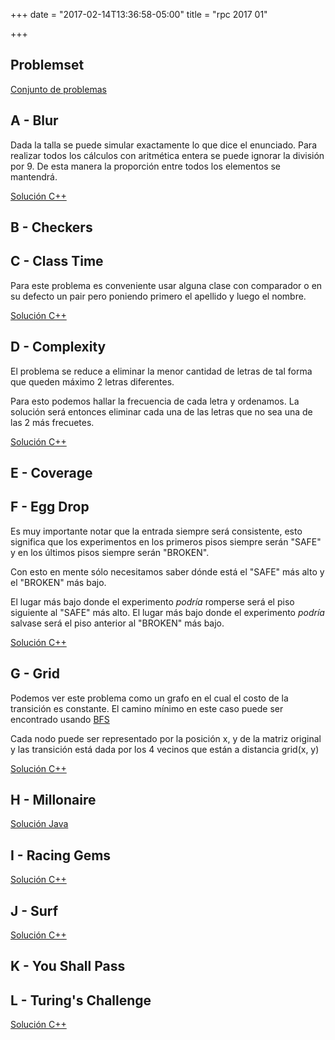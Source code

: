 +++
date = "2017-02-14T13:36:58-05:00"
title = "rpc 2017 01"

+++

## Problemset

[Conjunto de problemas](https://github.com/pin3da/Programming-contest/blob/master/solved/Others/RPC-2017-01/problems.pdf)

## A - Blur

Dada la talla se puede simular exactamente lo que dice el enunciado.
Para realizar todos los cálculos con aritmética entera se puede
ignorar la división por 9. De esta manera la proporción entre todos
los elementos se mantendrá.

[Solución C++](https://github.com/pin3da/Programming-contest/blob/master/solved/Others/RPC-2017-01/A.cc)

## B - Checkers

## C - Class Time

Para este problema es conveniente usar alguna clase con comparador o en su defecto
un pair pero poniendo primero el apellido y luego el nombre.

[Solución C++](https://github.com/pin3da/Programming-contest/blob/master/solved/Others/RPC-2017-01/C.cc)

## D - Complexity

El problema se reduce a eliminar la menor cantidad de letras de tal forma que
queden máximo 2 letras diferentes.

Para esto podemos hallar la frecuencia de cada letra y ordenamos. La solución
será entonces eliminar cada una de las letras que no sea una de las 2 más frecuetes.

[Solución C++](https://github.com/pin3da/Programming-contest/blob/master/solved/Others/RPC-2017-01/D.cc)

## E - Coverage


## F - Egg Drop

Es muy importante notar que la entrada siempre será consistente, esto significa que los experimentos
en los primeros pisos siempre serán "SAFE" y en los últimos pisos siempre serán "BROKEN".

Con esto en mente sólo necesitamos saber dónde está el "SAFE" más alto y el "BROKEN" más bajo.

El lugar más bajo donde el experimento *podría* romperse será el piso siguiente al "SAFE" más alto.
El lugar más bajo donde el experimento *podría* salvase será el piso anterior al "BROKEN" más bajo.

[Solución C++](https://github.com/pin3da/Programming-contest/blob/master/solved/Others/RPC-2017-01/F.cc)

## G - Grid

Podemos ver este problema como un grafo en el cual el costo de la transición es constante. El camino
mínimo en este caso puede ser encontrado usando [BFS](https://en.wikipedia.org/wiki/Breadth-first_search)

Cada nodo puede ser representado por la posición x, y de la matriz original y las transición está dada
por los 4 vecinos que están a distancia grid(x, y)

[Solución C++](https://github.com/pin3da/Programming-contest/blob/master/solved/Others/RPC-2017-01/G.cc)

## H - Millonaire
[Solución Java](https://github.com/madxmad/utp-deprecared/blob/master/RPC-2017-01/millionaire.java)

## I - Racing Gems
[Solución C++](https://github.com/madxmad/utp-deprecared/blob/master/RPC-2017-01/I.cpp)

## J - Surf
[Solución C++](https://github.com/madxmad/utp-deprecared/blob/master/RPC-2017-01/J.cpp)

## K - You Shall Pass

## L - Turing's Challenge
[Solución C++](https://github.com/pin3da/Programming-contest/blob/master/solved/Others/RPC-2017-01/L.cc)
